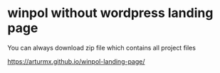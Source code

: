 # winpol without wordpress landing page

You can always download zip file which contains all project files

https://arturmx.github.io/winpol-landing-page/

